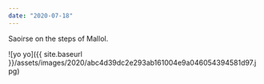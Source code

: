 ```yaml
---
date: "2020-07-18"
---
```


Saoirse on the steps of Mallol.

![yo yo]({{ site.baseurl }}/assets/images/2020/abc4d39dc2e293ab161004e9a046054394581d97.jpg)
